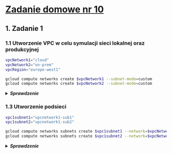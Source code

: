 # [Zadanie domowe nr 10](https://szkolachmury.pl/google-cloud-platform-droga-architekta/tydzien-10-cloud-hybrid-connectivity/zadanie-domowe-nr-10/)

## 1. Zadanie 1
### 1.1 Utworzenie VPC w celu symulacji sieci lokalnej oraz produkcyjnej
```bash
vpcNetwork1="cloud"
vpcNetwork2="on-prem"
vpcRegion="europe-west1"

gcloud compute networks create $vpcNetwork1 --subnet-mode=custom
gcloud compute networks create $vpcNetwork2 --subnet-mode=custom
```

<details>
  <summary><b><i>Sprawdzenie</i></b></summary>

```bash
bartosz@cloudshell:~ (zad10-268721)$ gcloud compute networks list
NAME     SUBNET_MODE  BGP_ROUTING_MODE  IPV4_RANGE  GATEWAY_IPV4
cloud    CUSTOM       REGIONAL
on-prem  CUSTOM       REGIONAL
```
</details>

### 1.3 Utworzenie podsieci
```bash
vpc1subnet1="vpcnetwork1-sub1"
vpc1subnet2="vpcnetwork1-sub2"

gcloud compute networks subnets create $vpc1subnet1 --network=$vpcNetwork1 --region=$vpcRegion --range=10.1.0.0/16
gcloud compute networks subnets create $vpc1subnet2 --network=$vpcNetwork2 --region=$vpcRegion --range=10.2.0.0/16
```

<details>
  <summary><b><i>Sprawdzenie</i></b></summary>

```bash
bartosz@cloudshell:~ (zad10-268721)$ gcloud compute networks subnets list
NAME              REGION                   NETWORK  RANGE
vpcnetwork1-sub1  europe-west1             cloud    10.1.0.0/16
vpcnetwork1-sub2  europe-west1             on-prem  10.2.0.0/16
```
</details>
